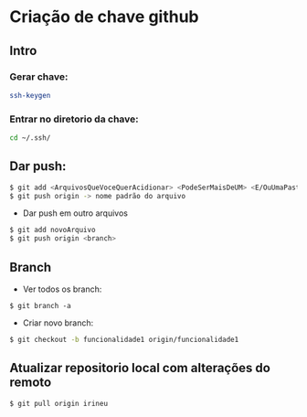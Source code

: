# Criação de chave github

## Intro

### Gerar chave: 

```bash
ssh-keygen
```

### Entrar no diretorio da chave: 

```bash 
cd ~/.ssh/
```

## Dar push: 

```bash
$ git add <ArquivosQueVoceQuerAcidionar> <PodeSerMaisDeUM> <E/OuUmaPasta/>
$ git push origin -> nome padrão do arquivo
```
- Dar push em outro arquivos

```bash
$ git add novoArquivo
$ git push origin <branch>
```

## Branch

- Ver todos os branch:

```
$ git branch -a 
```

- Criar novo branch:

```bash
$ git checkout -b funcionalidade1 origin/funcionalidade1
```

## Atualizar repositorio local com alterações do remoto

```bash
$ git pull origin irineu
```
